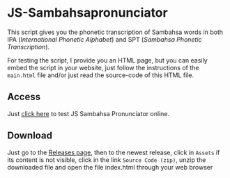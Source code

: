 # JS-Sambahsapronunciator

This script gives you the phonetic transcription of Sambahsa words in both IPA (_International Phonetic Alphabet_) and SPT (_Sambahsa Phonetic Transcription_).

For testing the script, I provide you an HTML page, but you can easily embed the script in your website, just follow the instructions of the `main.html` file and/or just read the source-code of this HTML file.

## Access

Just [click here](https://hmslima.github.io/JS-Sambahsapronunciator) to test JS Sambahsa Pronunciator online.

## Download

Just go to the [Releases page](https://github.com/hmslima/JS-Sambahsapronunciator/releases), then to the newest release, click in `Assets` if its content is not visible, click in the link `Source Code (zip)`, unzip the downloaded file and open the file index.html through your web browser
